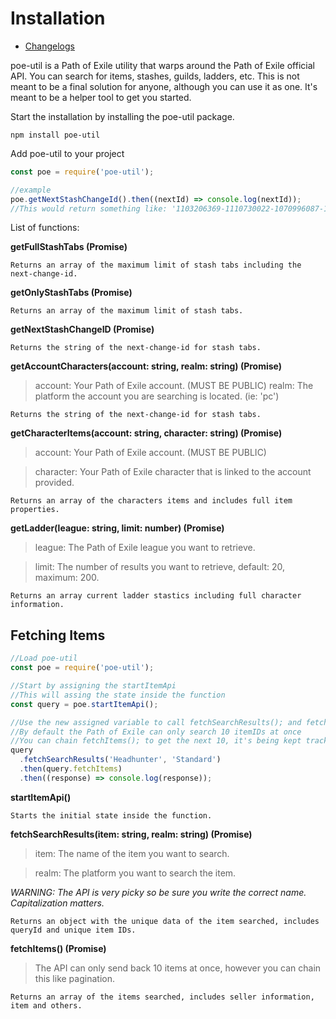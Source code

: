 # Installation
* [Changelogs](https://github.com/smallobject/poe-util/blob/main/CHANGELOG.md)

poe-util is a Path of Exile utility that warps around the Path of Exile official API. You can search for items, stashes, guilds, ladders, etc. This is not meant to be a final solution for anyone, although you can use it as one. It's meant to be a helper tool to get you started.

Start the installation by installing the poe-util package.

```
npm install poe-util
```

Add poe-util to your project

```javascript
const poe = require('poe-util');

//example
poe.getNextStashChangeId().then((nextId) => console.log(nextId));
//This would return something like: '1103206369-1110730022-1070996087-1200613805-1152047365'
```

List of functions:

**getFullStashTabs (Promise)**

```
Returns an array of the maximum limit of stash tabs including the next-change-id.
```

**getOnlyStashTabs (Promise)**

```
Returns an array of the maximum limit of stash tabs.
```

**getNextStashChangeID (Promise)**

```
Returns the string of the next-change-id for stash tabs.
```

**getAccountCharacters(account: string, realm: string) (Promise)**

> account: Your Path of Exile account. (MUST BE PUBLIC)
> realm: The platform the account you are searching is located. (ie: 'pc')

```
Returns the string of the next-change-id for stash tabs.
```

**getCharacterItems(account: string, character: string) (Promise)**

> account: Your Path of Exile account. (MUST BE PUBLIC)

> character: Your Path of Exile character that is linked to the account provided.

```
Returns an array of the characters items and includes full item properties.
```

**getLadder(league: string, limit: number) (Promise)**

> league: The Path of Exile league you want to retrieve.

> limit: The number of results you want to retrieve, default: 20, maximum: 200.

```
Returns an array current ladder stastics including full character information.
```

## Fetching Items

```js
//Load poe-util
const poe = require('poe-util');

//Start by assigning the startItemApi
//This will assing the state inside the function
const query = poe.startItemApi();

//Use the new assigned variable to call fetchSearchResults(); and fetchItems();
//By default the Path of Exile can only search 10 itemIDs at once
//You can chain fetchItems(); to get the next 10, it's being kept track of in the state
query
  .fetchSearchResults('Headhunter', 'Standard')
  .then(query.fetchItems)
  .then((response) => console.log(response));
```

**startItemApi()**

```
Starts the initial state inside the function.
```

**fetchSearchResults(item: string, realm: string) (Promise)**

> item: The name of the item you want to search.

> realm: The platform you want to search the item.

_WARNING: The API is very picky so be sure you write the correct name. Capitalization matters._

```
Returns an object with the unique data of the item searched, includes queryId and unique item IDs.
```

**fetchItems() (Promise)**

> The API can only send back 10 items at once, however you can chain this like pagination.

```
Returns an array of the items searched, includes seller information, item and others.
```
